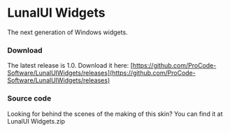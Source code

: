 # LunalUI Widgets
The next generation of Windows widgets.

### Download
The latest release is 1.0. Download it here:
[https://github.com/ProCode-Software/LunalUIWidgets/releases](https://github.com/ProCode-Software/LunalUIWidgets/releases)

### Source code
Looking for behind the scenes of the making of this skin? You can find it at LunalUI Widgets.zip
